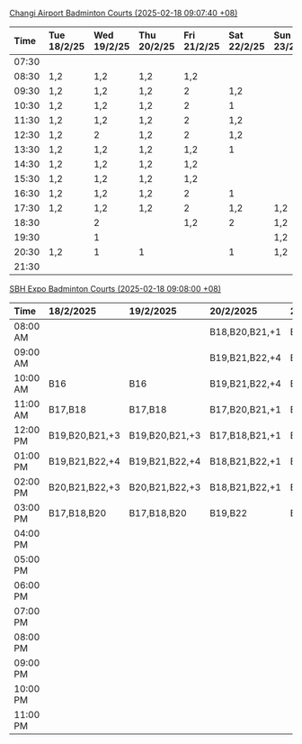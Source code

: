[Changi Airport Badminton Courts (2025-02-18 09:07:40 +08)](https://www.carc.org.sg/FacilityBooking.aspx)

| Time   | Tue 18/2/25   | Wed 19/2/25   | Thu 20/2/25   | Fri 21/2/25   | Sat 22/2/25   | Sun 23/2/25   | Mon 24/2/25   |
|:-------|:--------------|:--------------|:--------------|:--------------|:--------------|:--------------|:--------------|
| 07:30  |               |               |               |               |               |               |               |
| 08:30  | 1,2           | 1,2           | 1,2           | 1,2           |               |               | 1,2           |
| 09:30  | 1,2           | 1,2           | 1,2           | 2             | 1,2           |               | 1,2           |
| 10:30  | 1,2           | 1,2           | 1,2           | 2             | 1             |               | 1,2           |
| 11:30  | 1,2           | 1,2           | 1,2           | 2             | 1,2           |               | 1,2           |
| 12:30  | 1,2           | 2             | 1,2           | 2             | 1,2           |               | 1,2           |
| 13:30  | 1,2           | 1,2           | 1,2           | 1,2           | 1             |               | 1,2           |
| 14:30  | 1,2           | 1,2           | 1,2           | 1,2           |               |               | 1,2           |
| 15:30  | 1,2           | 1,2           | 1,2           | 1,2           |               |               | 1,2           |
| 16:30  | 1,2           | 1,2           | 1,2           | 2             | 1             |               | 1,2           |
| 17:30  | 1,2           | 1,2           | 1,2           | 2             | 1,2           | 1,2           | 1,2           |
| 18:30  |               | 2             |               | 1,2           | 2             | 1,2           | 1,2           |
| 19:30  |               | 1             |               |               |               | 1,2           | 1             |
| 20:30  | 1,2           | 1             | 1             |               | 1             | 1,2           | 1             |
| 21:30  |               |               |               |               |               |               |               |

[SBH Expo Badminton Courts (2025-02-18 09:08:00 +08)](https://singaporebadmintonhall.getomnify.com/widgets/O3MRKGBH359GA55KHMG1RD)

| Time     | 18/2/2025      | 19/2/2025      | 20/2/2025      | 21/2/2025      | 22/2/2025      | 23/2/2025      | 24/2/2025      |
|:---------|:---------------|:---------------|:---------------|:---------------|:---------------|:---------------|:---------------|
| 08:00 AM |                |                | B18,B20,B21,+1 | B19,B21,B22,+4 | B16,B17        |                | B20            |
| 09:00 AM |                |                | B19,B21,B22,+4 | B20,B21,B22,+2 | B16,B17        |                |                |
| 10:00 AM | B16            | B16            | B19,B21,B22,+4 | B20,B21,B22,+3 | B19,B20,B22,+2 |                |                |
| 11:00 AM | B17,B18        | B17,B18        | B17,B20,B21,+1 | B19,B21,B22,+2 | B18,B20,B22,+1 |                |                |
| 12:00 PM | B19,B20,B21,+3 | B19,B20,B21,+3 | B17,B18,B21,+1 | B21,B22        | B18,B20,B22,+2 |                |                |
| 01:00 PM | B19,B21,B22,+4 | B19,B21,B22,+4 | B18,B21,B22,+1 | B17,B21,B22    | B18,B19,B22,+2 |                |                |
| 02:00 PM | B20,B21,B22,+3 | B20,B21,B22,+3 | B18,B21,B22,+1 | B21,B22        | B16,B21,B22    |                |                |
| 03:00 PM | B17,B18,B20    | B17,B18,B20    | B19,B22        | B18            |                |                |                |
| 04:00 PM |                |                |                |                |                |                |                |
| 05:00 PM |                |                |                |                |                |                |                |
| 06:00 PM |                |                |                |                |                |                |                |
| 07:00 PM |                |                |                |                |                |                |                |
| 08:00 PM |                |                |                |                |                |                | B21            |
| 09:00 PM |                |                |                |                |                |                | B16,B19,B21,+2 |
| 10:00 PM |                |                |                |                | B17,B20,B21,+6 | B19,B20,B21,+6 | A10,A8,A9,+7   |
| 11:00 PM |                |                |                |                | B20,B21,B22,+6 | B20,B21,B22,+8 | A10,A8,A9,+7   |
